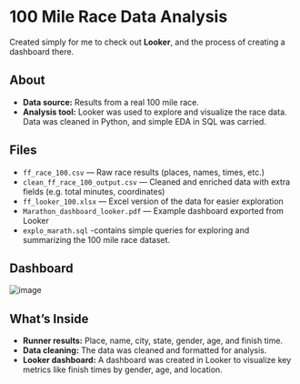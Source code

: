 # 100 Mile Race Data Analysis

Created simply for me to check out **Looker**, and the process of creating a dashboard there.

## About

- **Data source:** Results from a real 100 mile race.
- **Analysis tool:** Looker was used to explore and visualize the race data. Data was cleaned in Python, and simple EDA in SQL was carried.

## Files

- `ff_race_100.csv` — Raw race results (places, names, times, etc.)
- `clean_ff_race_100_output.csv` — Cleaned and enriched data with extra fields (e.g. total minutes, coordinates)
- `ff_looker_100.xlsx` — Excel version of the data for easier exploration
- `Marathon_dashboard_looker.pdf` — Example dashboard exported from Looker
- `explo_marath.sql` -contains simple queries for exploring and summarizing the 100 mile race dataset.

## Dashboard

![image](https://github.com/user-attachments/assets/07187e32-b849-4a3e-8fbe-16e7de8673d8)



## What’s Inside

- **Runner results:** Place, name, city, state, gender, age, and finish time.
- **Data cleaning:** The data was cleaned and formatted for analysis.
- **Looker dashboard:** A dashboard was created in Looker to visualize key metrics like finish times by gender, age, and location.

